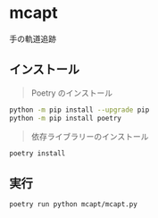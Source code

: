 # mcapt
手の軌道追跡

## インストール
> Poetry のインストール
```sh
python -m pip install --upgrade pip
python -m pip install poetry
```

> 依存ライブラリーのインストール
```sh
poetry install
```

## 実行
```sh
poetry run python mcapt/mcapt.py
```
